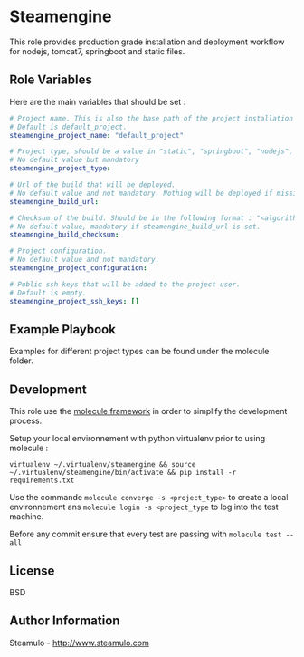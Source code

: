 Steamengine
=========

This role provides production grade installation and deployment workflow for nodejs, tomcat7, springboot and static files.

Role Variables
--------------

Here are the main variables that should be set :

```yaml
# Project name. This is also the base path of the project installation and the system user used to manage the project.
# Default is default_project.
steamengine_project_name: "default_project"

# Project type, should be a value in "static", "springboot", "nodejs", "tomcat7".
# No default value but mandatory
steamengine_project_type:

# Url of the build that will be deployed.
# No default value and not mandatory. Nothing will be deployed if missing.
steamengine_build_url:

# Checksum of the build. Should be in the following format : "<algorithm>:<checksum>"
# No default value, mandatory if steamengine_build_url is set.
steamengine_build_checksum:

# Project configuration.
# No default value and not mandatory.
steamengine_project_configuration:

# Public ssh keys that will be added to the project user.
# Default is empty.
steamengine_project_ssh_keys: []
```

Example Playbook
----------------

Examples for different project types can be found under the molecule folder.

Development
------------

This role use the [molecule framework](https://molecule.readthedocs.io/en/stable/) in order to simplify
the development process.

Setup your local environnement with python virtualenv prior to using molecule :

```virtualenv ~/.virtualenv/steamengine && source ~/.virtualenv/steamengine/bin/activate && pip install -r requirements.txt```

Use the commande ```molecule converge -s <project_type>``` to create a local environnement
ans ```molecule login -s <project_type``` to log into the test machine.

Before any commit ensure that every test are passing with ```molecule test --all```

License
-------

BSD

Author Information
------------------

Steamulo - http://www.steamulo.com